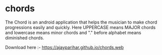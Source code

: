 # chords

The Chord is an android application that helps the musician to make chord progressions easily and quickly.
Here UPPERCASE means MAJOR chords and lowercase means minor chords and "." before alphabet means diminished chords.

Download here :- https://ajayparihar.github.io/chords.web
